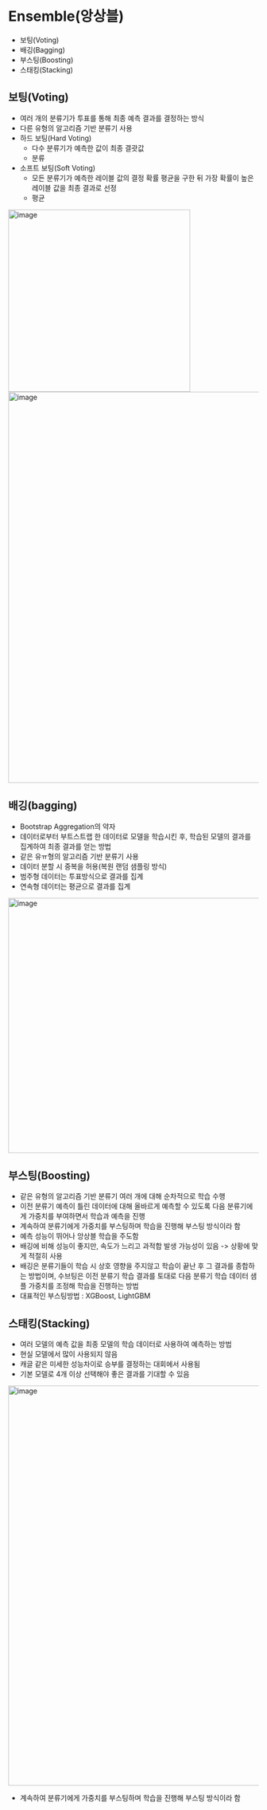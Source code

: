 # Ensemble(앙상블)
- 보팅(Voting)
- 배깅(Bagging)
- 부스팅(Boosting)
- 스태킹(Stacking)


## 보팅(Voting)
- 여러 개의 분류기가 투표를 통해 최종 예측 결과를 결정하는 방식
- 다른 유형의 알고리즘 기반 분류기 사용
- 하드 보팅(Hard Voting)
    - 다수 분류기가 예측한 값이 최종 결괏값
    - 분류
- 소프트 보팅(Soft Voting)
    - 모든 분류기가 예측한 레이블 값의 결정 확률 평균을 구한 뒤 가장 확률이 높은 레이블 값을 최종 결과로 선정
    - 평균

<img width="366" alt="image" src="https://user-images.githubusercontent.com/63540952/158159836-71bc1430-6e13-4efb-abad-73d855a87b8f.png">


<img width="785" alt="image" src="https://user-images.githubusercontent.com/63540952/158159883-cc0ab7be-444e-4adc-a05a-f3578d57b8c4.png">

## 배깅(bagging)
- Bootstrap Aggregation의 약자
- 데이터로부터 부트스트랩 한 데이터로 모델을 학습시킨 후, 학습된 모델의 결과를 집계하여 최종 결과를 얻는 방법
- 같은 유ㅠ형의 알고리즘 기반 분류기 사용
- 데이터 분할 시 중복을 허용(복원 랜덤 샘플링 방식)
- 범주형 데이터는 투표방식으로 결과를 집계
- 연속형 데이터는 평균으로 결과를 집계

<img width="512" alt="image" src="https://user-images.githubusercontent.com/63540952/158160329-f2efc62e-e8bf-405d-8b14-1d3f09f432c7.png">

## 부스팅(Boosting)
- 같은 유형의 알고리즘 기반 분류기 여러 개에 대해 순차적으로 학습 수행
- 이전 분류기 예측이 틀린 데이터에 대해 올바르게 예측할 수 있도록 다음 분류기에게 가중치를 부여하면서 학습과 예측을 진행
- 계속하여 분류기에게 가중치를 부스팅하며 학습을 진행해 부스팅 방식이라 함
- 예측 성능이 뛰어나 앙상블 학습을 주도함
- 배깅에 비해 성능이 좋지만, 속도가 느리고 과적합 발생 가능성이 있음 -> 상황에 맞게 적절히 사용
- 배깅은 분류기들이 학습 시 상호 영향을 주지않고 학습이 끝난 후 그 결과를 종합하는 방법이며, 수브팅은 이전 분류기 학습 결과를 토대로 다음 분류기 학습 데이터 샘플 가중치를 조정해 학습을 진행하는 방법
- 대표적인 부스팅방법 : XGBoost, LightGBM

## 스태킹(Stacking)
- 여러 모델의 예측 값을 최종 모델의 학습 데이터로 사용하여 예측하는 방법
- 현실 모델에서 많이 사용되지 않음
- 캐글 같은 미세한 성능차이로 승부를 결정하는 대회에서 사용됨
- 기본 모델로 4개 이상 선택해야 좋은 결과를 기대할 수 있음

<img width="803" alt="image" src="https://user-images.githubusercontent.com/63540952/158165256-eec10fe9-7e64-490d-b221-66954734945e.png">


- 계속하여 분류기에게 가중치를 부스팅하며 학습을 진행해 부스팅 방식이라 함
